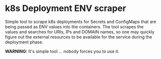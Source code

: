 # k8s Deployment ENV scraper

Simple tool to scrape k8s deployments for Secrets and ConfigMaps that are being passed as ENV values into the containers. The tool scrapes the values and searches for URIs, IPs and DOMAIN names, so one may quickly figure out the external resources to be available for the service during the deployment phase.

**WARNING:** It's simple tool ... nobody forces you to use it.
